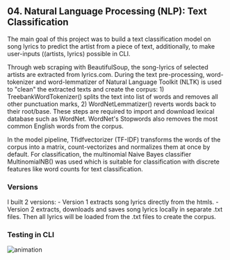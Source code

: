 ## 04. Natural Language Processing (NLP): Text Classification

The main goal of this project was to build a text classification model on song lyrics to predict the artist from a piece of text, additionally, to make user-inputs ((artists, lyrics) possible in CLI. 

Through web scraping with BeautifulSoup, the song-lyrics of selected artists are extracted from lyrics.com. During the text pre-processing, word-tokenizer and word-lemmatizer of Natural Language Toolkit (NLTK) is used to "clean" the extracted texts and create the corpus: 1) TreebankWordTokenizer() splits the text into list of words and removes all other punctuation marks, 2) WordNetLemmatizer() reverts words back to their root/base. These steps are required to import and download lexical database such as WordNet. WordNet's Stopwords also removes the most common English words from the corpus.  

In the model pipeline, Tfidfvectorizer (TF-IDF) transforms the words of the corpus into a matrix, count-vectorizes and normalizes them at once by default. For classification, the multinomial Naive Bayes classifier MultinomialNB() was used which is suitable for classification with discrete features like word counts for text classification. 


### Versions

I built 2 versions: 
    - Version 1 extracts song lyrics directly from the htmls. 
    - Version 2 extracts, downloads and saves song lyrics locally in separate .txt files. Then all lyrics will be loaded from the .txt files to create the corpus. 


### Testing in CLI 

![animation](https://raw.githubusercontent.com/orosz-attila/Spiced-Academy-Data-Science-Projects/master/04_text_classification_song_lyrics/text_classification.gif)


